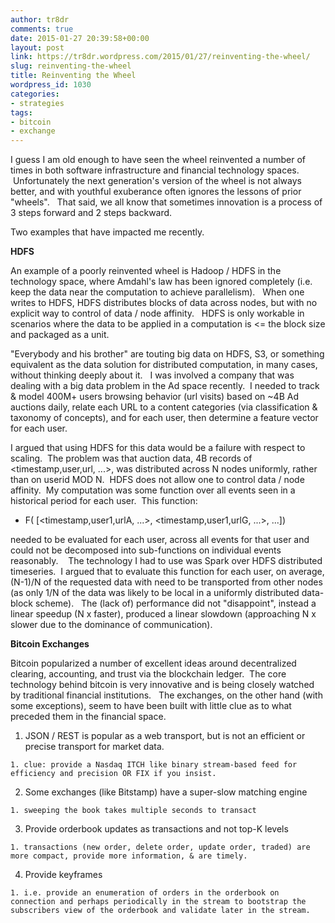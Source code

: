 ```yaml
---
author: tr8dr
comments: true
date: 2015-01-27 20:39:58+00:00
layout: post
link: https://tr8dr.wordpress.com/2015/01/27/reinventing-the-wheel/
slug: reinventing-the-wheel
title: Reinventing the Wheel
wordpress_id: 1030
categories:
- strategies
tags:
- bitcoin
- exchange
---
```


I guess I am old enough to have seen the wheel reinvented a number of times in both software infrastructure and financial technology spaces.  Unfortunately the next generation's version of the wheel is not always better, and with youthful exuberance often ignores the lessons of prior "wheels".   That said, we all know that sometimes innovation is a process of 3 steps forward and 2 steps backward.

Two examples that have impacted me recently.

**HDFS**

An example of a poorly reinvented wheel is Hadoop / HDFS in the technology space, where Amdahl's law has been ignored completely (i.e. keep the data near the computation to achieve parallelism).   When one writes to HDFS, HDFS distributes blocks of data across nodes, but with no explicit way to control of data / node affinity.   HDFS is only workable in scenarios where the data to be applied in a computation is <= the block size and packaged as a unit.

"Everybody and his brother" are touting big data on HDFS, S3, or something equivalent as the data solution for distributed computation, in many cases, without thinking deeply about it.   I was involved a company that was dealing with a big data problem in the Ad space recently.  I needed to track & model 400M+ users browsing behavior (url visits) based on ~4B Ad auctions daily, relate each URL to a content categories (via classification & taxonomy of concepts), and for each user, then determine a feature vector for each user.

I argued that using HDFS for this data would be a failure with respect to scaling.  The problem was that auction data, 4B records of <timestamp,user,url, ...>, was distributed across N nodes uniformly, rather than on userid MOD N.  HDFS does not allow one to control data / node affinity.  My computation was some function over all events seen in a historical period for each user.  This function:



	
  * F( [<timestamp,user1,urlA, ...>, <timestamp,user1,urlG, ...>, ...])


needed to be evaluated for each user, across all events for that user and could not be decomposed into sub-functions on individual events reasonably.    The technology I had to use was Spark over HDFS distributed timeseries.  I argued that to evaluate this function for each user, on average, (N-1)/N of the requested data with need to be transported from other nodes (as only 1/N of the data was likely to be local in a uniformly distributed data-block scheme).   The (lack of) performance did not "disappoint", instead a linear speedup (N x faster), produced a linear slowdown (approaching N x slower due to the dominance of communication).

**Bitcoin Exchanges**

Bitcoin popularized a number of excellent ideas around decentralized clearing, accounting, and trust via the blockchain ledger.  The core technology behind bitcoin is very innovative and is being closely watched by traditional financial institutions.   The exchanges, on the other hand (with some exceptions), seem to have been built with little clue as to what preceded them in the financial space.



	
  1. JSON / REST is popular as a web transport, but is not an efficient or precise transport for market data.

	
    1. clue: provide a Nasdaq ITCH like binary stream-based feed for efficiency and precision OR FIX if you insist.




	
  2. Some exchanges (like Bitstamp) have a super-slow matching engine

	
    1. sweeping the book takes multiple seconds to transact




	
  3. Provide orderbook updates as transactions and not top-K levels

	
    1. transactions (new order, delete order, update order, traded) are more compact, provide more information, & are timely.




	
  4. Provide keyframes

	
    1. i.e. provide an enumeration of orders in the orderbook on connection and perhaps periodically in the stream to bootstrap the subscribers view of the orderbook and validate later in the stream.





